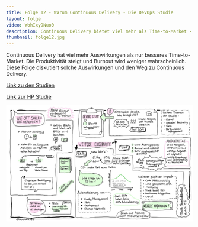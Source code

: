 ```yaml
---
title: Folge 12 - Warum Continuous Delivery - Die DevOps Studie
layout: folge
video: WohIxy9Nuo0
description: Continuous Delivery bietet viel mehr als Time-to-Market - das zeigt die DevOps-Studie.
thumbnail: folge12.jpg
---
```


Continuous Delivery hat viel mehr Auswirkungen als nur besseres
Time-to-Market. Die Produktivität steigt und Burnout wird weniger
wahrscheinlich. Diese Folge diskutiert solche Auswirkungen und den Weg
zu Continuous Delivery.

[Link zu den Studien](https://www.devops-research.com/research.html)

[Link zur HP Studie](https://continuousdelivery.com/evidence-case-studies/)

![Sketchnote](/sketchnotes/folge12.jpg "Sketchnote")
